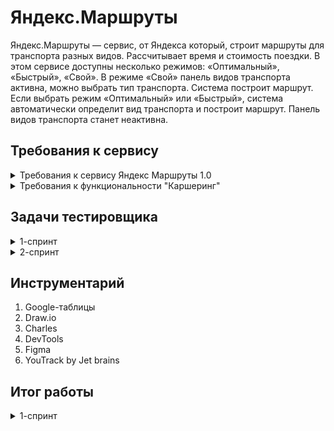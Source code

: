 # Яндекс.Маршруты
Яндекс.Маршруты — сервис, от Яндекса который, строит маршруты для транспорта разных видов. Рассчитывает время и стоимость поездки.
В этом сервисе доступны несколько режимов: «Оптимальный», «Быстрый», «Свой».
В режиме «Свой» панель видов транспорта активна, можно выбрать тип транспорта. Система построит маршрут.
Если выбрать режим «Оптимальный» или «Быстрый», система автоматически определит вид транспорта и построит маршрут. Панель видов транспорта станет неактивна.
## Требования к сервису

  
<details>
	<summary>Требования к сервису Яндекс Маршруты 1.0</summary>


[Ссылка на требования](https://docs.google.com/document/d/1AOXbT38BKwLWOiKiiHLdUsWaq9A68VbJDQReQ11L8tg/edit?usp=sharing)
</details>
<details>
	<summary>Требования к функциональности "Каршеринг" </summary>


[Ссылка на требования](https://praktikum.notion.site/07f02ccc272e494db6501def032e9258)

[Ссылка на макеты](https://www.figma.com/file/42mNwme0cBfZwNZUIcN1mh/%D0%AF%D0%BD%D0%B4%D0%B5%D0%BA%D1%81.%D0%9C%D0%B0%D1%80%D1%88%D1%80%D1%83%D1%82%D1%8B?type=design&node-id=2-18586&mode=design)
</details>


## Задачи тестировщика

<details>
<summary> 1-спринт </summary> 

#### Задачи для 1 спринта
1. Спроектировать MindMap (начальный этап декомпозиции и анализа требований) 
2. Проанализировать и декомпозировать требования к сервису Яндекс.Маршруты
3. Выделить классы эквивалентности и граничные значения для полей ввода
4. Спроектировать тест-кейсы для расчёта стоимости и времени
5. Составить блок-схему зависимости средней скорости транспорта, от времени суток. На любой вид транспорта для тестирования: собственный автомобиль, каршеринг или такси

***

</details>

<details>
<summary> 2-спринт </summary> 

#### Задачи для 2 спринта
 
1. Проанализировать требования к функциональности "Каршеринг"
2. Подготовить тестовую документацию, чтобы проверить вёрстку формы бронирования 
3. Подготовить тестовую документацию, чтобы проверить логику окон "Способ оплаты", "Добавление карты" и кнопки "Забронировать"
4. Протестировать приложение и завести баг-репорты




<details>
<summary> Тестирование фичи Аэротакси </summary> 

#### Задачи для Аэротакси

1. Проанализировать требования к "Аэротакси"
2. Добавь аэротакси в интерфейс с помощью инструмента "Charles"
3. Подготовить чек-лист к фиче "Аэротакси"
4. Протестировать фичу и завести баг-репорты

***
   
</details>
</details>

## Инструментарий
1. Google-таблицы
2. Draw.io
3. Charles
4. DevTools
5. Figma
6. YouTrack by Jet brains

## Итог работы
<details>
<summary> 1-спринт </summary>
	
1. [Ссылка на MindMap](https://drive.google.com/file/d/1NWauAnw-2JvuCfKJRaeOridsMse8LYwx/view?usp=sharing)
2. [Ссылка на Гугл-Таблицу](https://docs.google.com/spreadsheets/d/1_VbRi0u271AwQ9W-Gf7oa39RLUeO5R4sIVv9FEp1sJc/edit?usp=sharing)

- В таблице применяются техники тест-дизайна: Выделение классов эквивалентности, поиск граничных значений. Также мной были спроектированы тест-кейсы на корректность логики расчёта времени и стоимости поездки.
   
3. [Ссылка на Блок-схему](https://drive.google.com/file/d/1SrIjUEcQyizd6B09ce9Ip4BU4TNHaHWQ/view?usp=drive_link)
- Блок-схема зависимости средней скорости каршеринга, от интервала времени суток.
</details>

